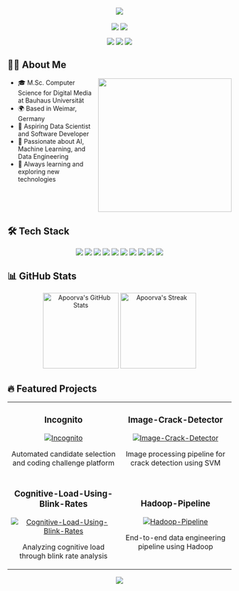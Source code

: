 <h1 align="center">
  <img src="https://readme-typing-svg.herokuapp.com/?lines=Hello,+I'm+Apoorva+Gupta!;Welcome+to+my+GitHub+Profile!&center=true&size=30&color=58a6ff&width=600&height=100&duration=4000">
</h1>

<p align="center">
  <img src="https://komarev.com/ghpvc/?username=apoorva-info&color=blue&style=flat-square&label=Profile+Views">
  <img src="https://img.shields.io/github/followers/apoorva-info?label=Followers&style=social">
</p>

<p align="center">
  <a href="mailto:apoorvaagupta.info@gmail.com"><img src="https://img.shields.io/badge/Email-apoorvaagupta.info%40gmail.com-blue?style=flat-square&logo=gmail"></a>
  <a href="https://www.linkedin.com/in/apoorva-gupta-ag2005/"><img src="https://img.shields.io/badge/LinkedIn-apoorva--gupta--ag2005-blue?style=flat-square&logo=linkedin"></a>
  <a href="https://leetcode.com/u/apoorva-info/"><img src="https://img.shields.io/badge/LeetCode-apoorva--info-blue?style=flat-square&logo=leetcode"></a>
</p>

## 👩‍💻 About Me

<img align="right" width="300" src="https://media.giphy.com/media/L1R1tvI9svkIWwpVYr/giphy.gif">

- 🎓 M.Sc. Computer Science for Digital Media at Bauhaus Universität
- 🌍 Based in Weimar, Germany
- 💼 Aspiring Data Scientist and Software Developer
- 🚀 Passionate about AI, Machine Learning, and Data Engineering
- 🌱 Always learning and exploring new technologies

<br clear="right"/>

## 🛠️ Tech Stack

<p align="center">
  <img src="https://img.shields.io/badge/Python-3776AB?style=for-the-badge&logo=python&logoColor=white">
  <img src="https://img.shields.io/badge/R-276DC3?style=for-the-badge&logo=r&logoColor=white">
  <img src="https://img.shields.io/badge/SQL-4479A1?style=for-the-badge&logo=mysql&logoColor=white">
  <img src="https://img.shields.io/badge/TensorFlow-FF6F00?style=for-the-badge&logo=tensorflow&logoColor=white">
  <img src="https://img.shields.io/badge/PyTorch-EE4C2C?style=for-the-badge&logo=pytorch&logoColor=white">
  <img src="https://img.shields.io/badge/Scikit_Learn-F7931E?style=for-the-badge&logo=scikit-learn&logoColor=white">
  <img src="https://img.shields.io/badge/Pandas-150458?style=for-the-badge&logo=pandas&logoColor=white">
  <img src="https://img.shields.io/badge/NumPy-013243?style=for-the-badge&logo=numpy&logoColor=white">
  <img src="https://img.shields.io/badge/Apache_Spark-E25A1C?style=for-the-badge&logo=apache-spark&logoColor=white">
  <img src="https://img.shields.io/badge/Docker-2496ED?style=for-the-badge&logo=docker&logoColor=white">
</p>

## 📊 GitHub Stats

<p align="center">
  <img src="https://github-readme-stats.vercel.app/api?username=apoorva-info&show_icons=true&theme=tokyonight" alt="Apoorva's GitHub Stats" height="170">
  <img src="https://github-readme-streak-stats.herokuapp.com/?user=apoorva-info&theme=tokyonight" alt="Apoorva's Streak" height="170">
</p>

## 🔥 Featured Projects

<table>
  <tr>
    <td width="50%">
      <h3 align="center">Incognito</h3>
      <p align="center">
        <a href="https://github.com/ansh-info/incognito" target="_blank">
          <img src="https://github-readme-stats.vercel.app/api/pin/?username=ansh-info&repo=incognito&theme=tokyonight" alt="Incognito">
        </a>
      </p>
      <p align="center">Automated candidate selection and coding challenge platform</p>
    </td>
    <td width="50%">
      <h3 align="center">Image-Crack-Detector</h3>
      <p align="center">
        <a href="https://github.com/apoorva-info/Image-Crack-Detector" target="_blank">
          <img src="https://github-readme-stats.vercel.app/api/pin/?username=apoorva-info&repo=Image-Crack-Detector&theme=tokyonight" alt="Image-Crack-Detector">
        </a>
      </p>
      <p align="center">Image processing pipeline for crack detection using SVM</p>
    </td>
  </tr>
  <tr>
    <td width="50%">
      <h3 align="center">Cognitive-Load-Using-Blink-Rates</h3>
      <p align="center">
        <a href="https://github.com/apoorva-info/Cognitive-Load-Using-Blink-Rates" target="_blank">
          <img src="https://github-readme-stats.vercel.app/api/pin/?username=apoorva-info&repo=Cognitive-Load-Using-Blink-Rates&theme=tokyonight" alt="Cognitive-Load-Using-Blink-Rates">
        </a>
      </p>
      <p align="center">Analyzing cognitive load through blink rate analysis</p>
    </td>
    <td width="50%">
      <h3 align="center">Hadoop-Pipeline</h3>
      <p align="center">
        <a href="https://github.com/ansh-info/Hadoop-Pipeline" target="_blank">
          <img src="https://github-readme-stats.vercel.app/api/pin/?username=ansh-info&repo=Hadoop-Pipeline&theme=tokyonight" alt="Hadoop-Pipeline">
        </a>
      </p>
      <p align="center">End-to-end data engineering pipeline using Hadoop</p>
    </td>
  </tr>
</table>

<p align="center">
  <img src="https://readme-typing-svg.herokuapp.com/?lines=Thanks+for+visiting!;Let's+connect+and+collaborate!&center=true&size=25&color=58a6ff&width=600&height=50&duration=4000">
</p>